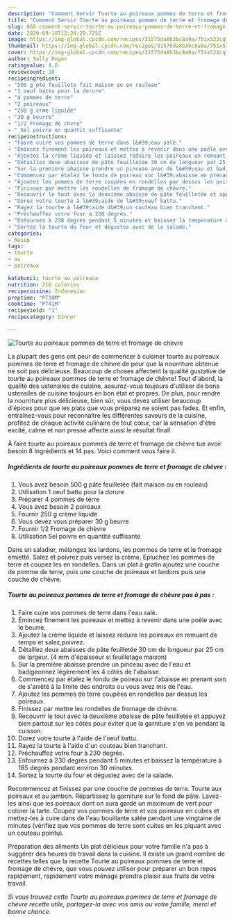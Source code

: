 ```yaml
---
description: "Comment Servir Tourte au poireaux pommes de terre et fromage de chèvre"
title: "Comment Servir Tourte au poireaux pommes de terre et fromage de chèvre"
slug: 866-comment-servir-tourte-au-poireaux-pommes-de-terre-et-fromage-de-chevre
date: 2020-09-18T12:24:29.725Z
image: https://img-global.cpcdn.com/recipes/31575da8b3bc8a9a/751x532cq70/tourte-au-poireaux-pommes-de-terre-et-fromage-de-chevre-photo-principale-de-la-recette.jpg
thumbnail: https://img-global.cpcdn.com/recipes/31575da8b3bc8a9a/751x532cq70/tourte-au-poireaux-pommes-de-terre-et-fromage-de-chevre-photo-principale-de-la-recette.jpg
cover: https://img-global.cpcdn.com/recipes/31575da8b3bc8a9a/751x532cq70/tourte-au-poireaux-pommes-de-terre-et-fromage-de-chevre-photo-principale-de-la-recette.jpg
author: Sally Hogan
ratingvalue: 4.8
reviewcount: 10
recipeingredient:
- "500 g pte feuillete fait maison ou en rouleau"
- "1 oeuf battu pour la dorure"
- "4 pommes de terre"
- "2 poireaux"
- "250 g crme liquide"
- "30 g beurre"
- "1/2 Fromage de chvre"
- " Sel poivre en quantit suffisante"
recipeinstructions:
- "Faire cuire vos pommes de terre dans l&#39;eau salé."
- "Émincez finement les poireaux et mettez à revenir dans une poêle avec le beurre."
- "Ajoutez la crème liquide et laissez réduire les poireaux en remuant de temps et salez,poivrez."
- "Détaillez deux abaisses de pâte feuilletée 30 cm de longueur par 25 cm de largeur. (4 mm d&#39;épaisseur si feuilletage maison)"
- "Sur la première abaisse prendre un pinceau avec de l&#39;eau et badigeonnez légèrement les 4 côtés de l&#39;abaisse."
- "Commencez par étalez le fondu de poireau sur l&#39;abaisse en prenant soin de s&#39;arrêté à la limite des endroits ou vous avez mis de l&#39;eau."
- "Ajoutez les pommes de terre coupées en rondelles par dessus les poireaux."
- "Finissez par mettre les rondelles de fromage de chèvre."
- "Recouvrir le tout avec la deuxième abaisse de pâte feuilletée et appuyez bien partout sur les côtés pour éviter que la garniture s&#39;en va pendant la cuisson."
- "Dorez votre tourte à l&#39;aide de l&#39;oeuf battu."
- "Rayez la tourte à l&#39;aide d&#39;un couteau bien tranchant."
- "Préchauffez votre four à 230 degrés."
- "Enfournez à 230 degrés pendant 5 minutes et baissez la température à 185 degrés pendant environ 30 minutes."
- "Sortez la tourte du four et dégustez avec de la salade."
categories:
- Resep
tags:
- tourte
- au
- poireaux

katakunci: tourte au poireaux 
nutrition: 216 calories
recipecuisine: Indonesian
preptime: "PT10M"
cooktime: "PT41M"
recipeyield: "1"
recipecategory: Dinner

---
```



![Tourte au poireaux pommes de terre et fromage de chèvre](https://img-global.cpcdn.com/recipes/31575da8b3bc8a9a/751x532cq70/tourte-au-poireaux-pommes-de-terre-et-fromage-de-chevre-photo-principale-de-la-recette.jpg)

La plupart des gens ont peur de commencer à cuisiner tourte au poireaux pommes de terre et fromage de chèvre de peur que la nourriture obtenue ne soit pas délicieuse. Beaucoup de choses affectent la qualité gustative de tourte au poireaux pommes de terre et fromage de chèvre! Tout d'abord, la qualité des ustensiles de cuisine, assurez-vous toujours d'utiliser de bons ustensiles de cuisine toujours en bon état et propres. De plus, pour rendre la nourriture plus délicieuse, bien sûr, vous devez utiliser beaucoup d'épices pour que les plats que vous préparez ne soient pas fades. Et enfin, entraînez-vous pour reconnaître les différentes saveurs de la cuisine, profitez de chaque activité culinaire de tout cœur, car la sensation d'être excité, calme et non pressé affecte aussi le résultat final!

<!--inarticleads1-->

À faire tourte au poireaux pommes de terre et fromage de chèvre tue avoir besoin 8 Ingrédients et 14 pas. Voici comment vous faire il.

##### Ingrédients de tourte au poireaux pommes de terre et fromage de chèvre :

1. Vous avez besoin 500 g pâte feuilletée (fait maison ou en rouleau)
1. Utilisation 1 oeuf battu pour la dorure
1. Préparer 4 pommes de terre
1. Vous avez besoin 2 poireaux
1. Fournir 250 g crème liquide
1. Vous devez vous préparer 30 g beurre
1. Fournir 1/2 Fromage de chèvre
1. Utilisation  Sel poivre en quantité suffisante


Dans un saladier, mélangez les lardons, les pommes de terre et le fromage émietté. Salez et poivrez puis versez la crème. Epluchez les pommes de terre et coupez les en rondelles. Dans un plat à gratin ajoutez une couche de pomme de terre, puis une couche de poireaux et lardons puis une couche de chèvre. 

<!--inarticleads2-->

##### Tourte au poireaux pommes de terre et fromage de chèvre pas à pas :

1. Faire cuire vos pommes de terre dans l&#39;eau salé.
1. Émincez finement les poireaux et mettez à revenir dans une poêle avec le beurre.
1. Ajoutez la crème liquide et laissez réduire les poireaux en remuant de temps et salez,poivrez.
1. Détaillez deux abaisses de pâte feuilletée 30 cm de longueur par 25 cm de largeur. (4 mm d&#39;épaisseur si feuilletage maison)
1. Sur la première abaisse prendre un pinceau avec de l&#39;eau et badigeonnez légèrement les 4 côtés de l&#39;abaisse.
1. Commencez par étalez le fondu de poireau sur l&#39;abaisse en prenant soin de s&#39;arrêté à la limite des endroits ou vous avez mis de l&#39;eau.
1. Ajoutez les pommes de terre coupées en rondelles par dessus les poireaux.
1. Finissez par mettre les rondelles de fromage de chèvre.
1. Recouvrir le tout avec la deuxième abaisse de pâte feuilletée et appuyez bien partout sur les côtés pour éviter que la garniture s&#39;en va pendant la cuisson.
1. Dorez votre tourte à l&#39;aide de l&#39;oeuf battu.
1. Rayez la tourte à l&#39;aide d&#39;un couteau bien tranchant.
1. Préchauffez votre four à 230 degrés.
1. Enfournez à 230 degrés pendant 5 minutes et baissez la température à 185 degrés pendant environ 30 minutes.
1. Sortez la tourte du four et dégustez avec de la salade.


Recommencez et finissez par une couche de pommes de terre. Tourte aux poireaux et au jambon. Répartissez la garniture sur le fond de pâte. Lavez-les ainsi que les poireaux dont on aura gardé un maximum de vert pour colorer la tarte. Coupez vos pommes de terre et vos poireaux en cubes et mettez-les à cuire dans de l&#39;eau bouillante salée pendant une vingtaine de minutes (vérifiez que vos pommes de terre sont cuites en les piquant avec un couteau pointu). 

<!--inarticleads1-->

<p>
Préparation des aliments Un plat délicieux pour votre famille n'a pas à suggérer des heures de travail dans la cuisine. Il existe un grand nombre de recettes telles que la recette Tourte au poireaux pommes de terre et fromage de chèvre, que vous pouvez utiliser pour préparer un bon repas rapidement, rapidement votre ménage prendra plaisir aux fruits de votre travail.
</p>

<p>
<i>Si vous trouvez cette Tourte au poireaux pommes de terre et fromage de chèvre recette utile, partagez-la avec vos amis ou votre famille, merci et bonne chance.</i>
</p>
